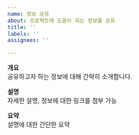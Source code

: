 ```yaml
---
name: 정보 공유
about: 프로젝트에 도움이 되는 정보를 공유
title: ''
labels: ''
assignees: ''

---
```


**개요** <br>
공유하고자 하는 정보에 대해 간략히 소개합니다.

**설명** <br>자세한 설명, 정보에 대한 링크를 첨부 가능

**요약** <br> 설명에 대한 간단한 요약
